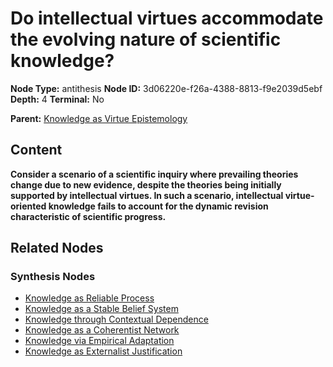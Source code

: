 # Do intellectual virtues accommodate the evolving nature of scientific knowledge?

**Node Type:** antithesis
**Node ID:** 3d06220e-f26a-4388-8813-f9e2039d5ebf
**Depth:** 4
**Terminal:** No

**Parent:** [Knowledge as Virtue Epistemology](knowledge-as-virtue-epistemology-synthesis-dc2503fb-1332-4a2e-aca9-37c2296ad643.md)

## Content

**Consider a scenario of a scientific inquiry where prevailing theories change due to new evidence, despite the theories being initially supported by intellectual virtues. In such a scenario, intellectual virtue-oriented knowledge fails to account for the dynamic revision characteristic of scientific progress.**

## Related Nodes

### Synthesis Nodes

- [Knowledge as Reliable Process](knowledge-as-reliable-process-synthesis-480ca02e-2cc2-47a3-8442-a2b27cab342d.md)
- [Knowledge as a Stable Belief System](knowledge-as-a-stable-belief-system-synthesis-f59cb092-5e13-4c1c-a0c1-8eddae9d871c.md)
- [Knowledge through Contextual Dependence](knowledge-through-contextual-dependence-synthesis-2411cfea-980d-463f-9cf5-b734c8979a5b.md)
- [Knowledge as a Coherentist Network](knowledge-as-a-coherentist-network-synthesis-66303fa7-5f54-4441-be3d-44a46406cdb7.md)
- [Knowledge via Empirical Adaptation](knowledge-via-empirical-adaptation-synthesis-1895e4c6-45af-4247-adf8-d010a142fe3b.md)
- [Knowledge as Externalist Justification](knowledge-as-externalist-justification-synthesis-aea68c2f-a954-403c-a7f2-987dbe4b8c3f.md)
